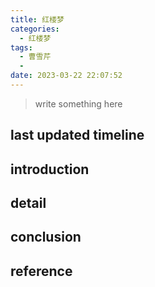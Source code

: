 ```yaml
---
title: 红楼梦
categories:
  - 红楼梦
tags:
  - 曹雪芹
  - 
date: 2023-03-22 22:07:52
---
```


>write something here


## last updated timeline


## introduction


## detail


## conclusion


## reference
